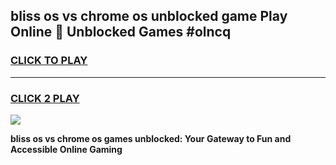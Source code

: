 
## bliss os vs chrome os unblocked game Play Online 👋 Unblocked Games #olncq
<h3>
<a href="https://premium.freeplayer.one?title=bliss_os_vs_chrome_os&ref=21F">CLICK TO PLAY</a></h3>
<hr>

<h3>
<a href="https://premium.freeplayer.one?title=bliss_os_vs_chrome_os&ref=21F">CLICK 2 PLAY</a>
  
</h3>

<a href="https://premium.freeplayer.one?title=bliss_os_vs_chrome_os&ref=21F/"><img src="https://clearcache.store/games.png"></a>


**bliss os vs chrome os games unblocked: Your Gateway to Fun and Accessible Online Gaming**
